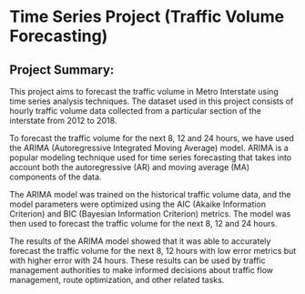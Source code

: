 # Time Series Project (Traffic Volume Forecasting) 
## Project Summary:
This project aims to forecast the traffic volume in Metro Interstate using time series analysis techniques. The dataset used in this project consists of hourly traffic volume data collected from a particular section of the interstate from 2012 to 2018.

To forecast the traffic volume for the next 8, 12 and 24 hours, we have used the ARIMA (Autoregressive Integrated Moving Average) model. ARIMA is a popular modeling technique used for time series forecasting that takes into account both the autoregressive (AR) and moving average (MA) components of the data.

The ARIMA model was trained on the historical traffic volume data, and the model parameters were optimized using the AIC (Akaike Information Criterion) and BIC (Bayesian Information Criterion) metrics. The model was then used to forecast the traffic volume for the next 8, 12 and 24 hours.

The results of the ARIMA model showed that it was able to accurately forecast the traffic volume for the next 8, 12 hours with low error metrics but with higher error with 24 hours. These results can be used by traffic management authorities to make informed decisions about traffic flow management, route optimization, and other related tasks.
